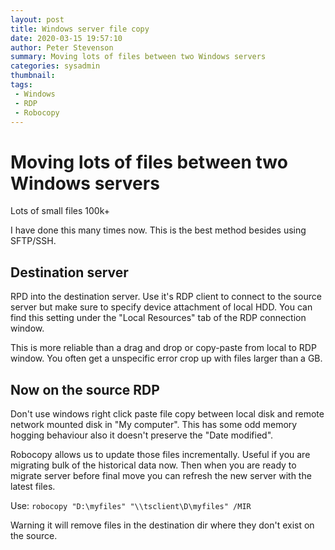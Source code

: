 ```yaml
---
layout: post
title: Windows server file copy
date: 2020-03-15 19:57:10
author: Peter Stevenson
summary: Moving lots of files between two Windows servers
categories: sysadmin
thumbnail:
tags:
 - Windows
 - RDP
 - Robocopy
---
```


# Moving lots of files between two Windows servers

Lots of small files 100k+

I have done this many times now. This is the best method besides using SFTP/SSH.

## Destination server

RPD into the destination server. Use it's RDP client to connect to the source server but make sure to specify device attachment of local HDD. You can find this setting under the "Local Resources" tab of the RDP connection window.

This is more reliable than a drag and drop or copy-paste from local to RDP window. You often get a unspecific error crop up with files larger than a GB.

## Now on the source RDP

Don't use windows right click paste file copy between local disk and remote network mounted disk in "My computer". This has some odd memory hogging behaviour also it doesn't preserve the "Date modified".

Robocopy allows us to update those files incrementally. Useful if you are migrating bulk of the historical data now. Then when you are ready to migrate server before final move you can refresh the new server with the latest files.

Use: `robocopy "D:\myfiles" "\\tsclient\D\myfiles" /MIR`

Warning it will remove files in the destination dir where they don't exist on the source.
